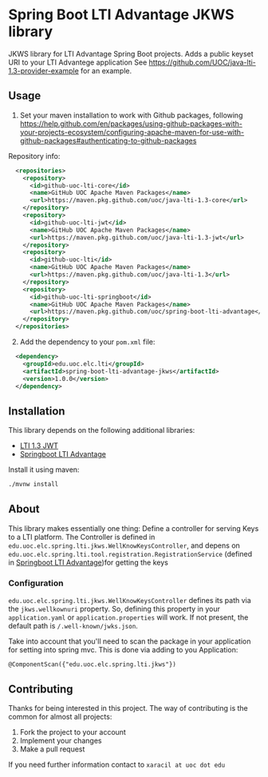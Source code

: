 # Spring Boot LTI Advantage JKWS library

JKWS library for LTI Advantage Spring Boot projects. Adds a public keyset URI to your LTI Advantege application
See https://github.com/UOC/java-lti-1.3-provider-example for an example.

## Usage

1. Set your maven installation to work with Github packages, following https://help.github.com/en/packages/using-github-packages-with-your-projects-ecosystem/configuring-apache-maven-for-use-with-github-packages#authenticating-to-github-packages

  Repository info:
  
  ```xml
    <repositories>
      <repository>
        <id>github-uoc-lti-core</id>
        <name>GitHub UOC Apache Maven Packages</name>
        <url>https://maven.pkg.github.com/uoc/java-lti-1.3-core</url>
      </repository>				
      <repository>
        <id>github-uoc-lti-jwt</id>
        <name>GitHub UOC Apache Maven Packages</name>
        <url>https://maven.pkg.github.com/uoc/java-lti-1.3-jwt</url>
      </repository>				
      <repository>
        <id>github-uoc-lti</id>
        <name>GitHub UOC Apache Maven Packages</name>
        <url>https://maven.pkg.github.com/uoc/java-lti-1.3</url>
      </repository>				
      <repository>
        <id>github-uoc-lti-springboot</id>
        <name>GitHub UOC Apache Maven Packages</name>
        <url>https://maven.pkg.github.com/uoc/spring-boot-lti-advantage</url>
      </repository>
    </repositories>
  ```

2. Add the dependency to your `pom.xml` file:

```xml
  <dependency>
	<groupId>edu.uoc.elc.lti</groupId>
	<artifactId>spring-boot-lti-advantage-jkws</artifactId>
	<version>1.0.0</version>
  </dependency>
```  


## Installation

This library depends on the following additional libraries:

* [LTI 1.3 JWT](https://github.com/UOC/java-lti-1.3-jwt)
* [Springboot LTI Advantage](https://github.com/UOC/spring-boot-lti-advantage)

Install it using maven:

```bash
./mvnw install
```

## About

This library makes essentially one thing: Define a controller for serving Keys to a LTI platform. The Controller is
defined in `edu.uoc.elc.spring.lti.jkws.WellKnowKeysController`, and depens on `edu.uoc.elc.spring.lti.tool.registration.RegistrationService` 
(defined in [Springboot LTI Advantage](https://github.com/UOC/spring-boot-lti-advantage))for getting the keys

### Configuration

`edu.uoc.elc.spring.lti.jkws.WellKnowKeysController` defines its path via the `jkws.wellkownuri` property. So, defining this property in your `application.yaml` or `application.properties` will work.
If not present, the default path is `/.well-known/jwks.json`.

Take into account that you'll need to scan the package in your application for setting into spring mvc. This is done via adding to you Application:

```
@ComponentScan({"edu.uoc.elc.spring.lti.jkws"})
```

## Contributing

Thanks for being interested in this project. The way of contributing is the common for almost all projects:

1. Fork the project to your account
2. Implement your changes
3. Make a pull request

If you need further information contact to `xaracil at uoc dot edu`
